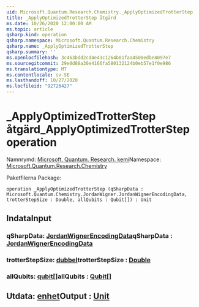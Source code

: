 ```yaml
---
uid: Microsoft.Quantum.Research.Chemistry._ApplyOptimizedTrotterStep
title: _ApplyOptimizedTrotterStep åtgärd
ms.date: 10/26/2020 12:00:00 AM
ms.topic: article
qsharp.kind: operation
qsharp.namespace: Microsoft.Quantum.Research.Chemistry
qsharp.name: _ApplyOptimizedTrotterStep
qsharp.summary: ''
ms.openlocfilehash: 3c463bdd2cd4e43c1264b81faa4500edbe4097e7
ms.sourcegitcommit: 29e0d88a30e4166fa580132124b0eb57e1f0e986
ms.translationtype: MT
ms.contentlocale: sv-SE
ms.lasthandoff: 10/27/2020
ms.locfileid: "92726427"
---
```

# <a name="_applyoptimizedtrotterstep-operation"></a><span data-ttu-id="ea28b-102">_ApplyOptimizedTrotterStep åtgärd</span><span class="sxs-lookup"><span data-stu-id="ea28b-102">_ApplyOptimizedTrotterStep operation</span></span>

<span data-ttu-id="ea28b-103">Namnrymd: [Microsoft. Quantum. Research. kemi](xref:Microsoft.Quantum.Research.Chemistry)</span><span class="sxs-lookup"><span data-stu-id="ea28b-103">Namespace: [Microsoft.Quantum.Research.Chemistry](xref:Microsoft.Quantum.Research.Chemistry)</span></span>

<span data-ttu-id="ea28b-104">Paketfilerna [](https://nuget.org/packages/)</span><span class="sxs-lookup"><span data-stu-id="ea28b-104">Package: [](https://nuget.org/packages/)</span></span>




```qsharp
operation _ApplyOptimizedTrotterStep (qSharpData : Microsoft.Quantum.Chemistry.JordanWigner.JordanWignerEncodingData, trotterStepSize : Double, allQubits : Qubit[]) : Unit
```


## <a name="input"></a><span data-ttu-id="ea28b-105">Indata</span><span class="sxs-lookup"><span data-stu-id="ea28b-105">Input</span></span>

### <a name="qsharpdata--jordanwignerencodingdata"></a><span data-ttu-id="ea28b-106">qSharpData: [JordanWignerEncodingData](xref:Microsoft.Quantum.Chemistry.JordanWigner.JordanWignerEncodingData)</span><span class="sxs-lookup"><span data-stu-id="ea28b-106">qSharpData : [JordanWignerEncodingData](xref:Microsoft.Quantum.Chemistry.JordanWigner.JordanWignerEncodingData)</span></span>




### <a name="trotterstepsize--double"></a><span data-ttu-id="ea28b-107">trotterStepSize: [dubbel](xref:microsoft.quantum.lang-ref.double)</span><span class="sxs-lookup"><span data-stu-id="ea28b-107">trotterStepSize : [Double](xref:microsoft.quantum.lang-ref.double)</span></span>




### <a name="allqubits--qubit"></a><span data-ttu-id="ea28b-108">allQubits: [qubit](xref:microsoft.quantum.lang-ref.qubit)[]</span><span class="sxs-lookup"><span data-stu-id="ea28b-108">allQubits : [Qubit](xref:microsoft.quantum.lang-ref.qubit)[]</span></span>





## <a name="output--unit"></a><span data-ttu-id="ea28b-109">Utdata: [enhet](xref:microsoft.quantum.lang-ref.unit)</span><span class="sxs-lookup"><span data-stu-id="ea28b-109">Output : [Unit](xref:microsoft.quantum.lang-ref.unit)</span></span>

